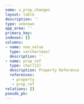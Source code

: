 ```yaml
---
name: u_prop_changes
layout: table
description: ''
type: unknown
app_area: ''
primary_key: 
indexes: []
columns:
- name: new_value
  type: varchar(max)
  description: ''
- name: prop_ref
  type: char(12)
  description: Property Reference
  references:
   - property
   - prop_ref
relations: []
pseudo_pk: 
---
```


